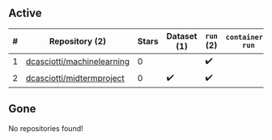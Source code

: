 ## Active
| # | Repository (2) | Stars | Dataset (1) | `run` (2) | `containers-run` |
| --- | --- | --- | --- | --- | --- |
| 1 | [dcasciotti/machinelearning](https://github.com/dcasciotti/machinelearning) | 0 |  | :heavy_check_mark: |  |
| 2 | [dcasciotti/midtermproject](https://github.com/dcasciotti/midtermproject) | 0 | :heavy_check_mark: | :heavy_check_mark: |  |

## Gone
No repositories found!
